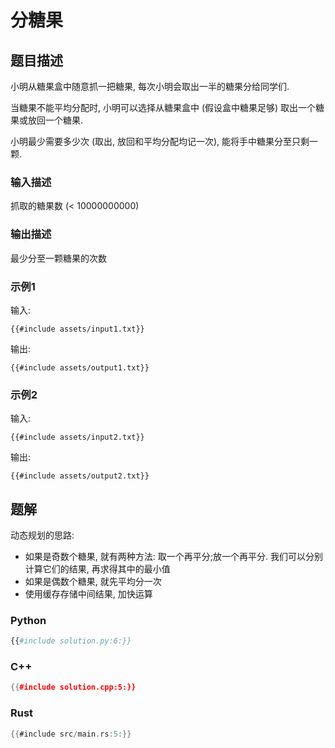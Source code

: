 # 分糖果

## 题目描述

小明从糖果盒中随意抓一把糖果, 每次小明会取出一半的糖果分给同学们.

当糖果不能平均分配时, 小明可以选择从糖果盒中 (假设盒中糖果足够) 取出一个糖果或放回一个糖果.

小明最少需要多少次 (取出, 放回和平均分配均记一次), 能将手中糖果分至只剩一颗.

### 输入描述

抓取的糖果数 (< 10000000000)

### 输出描述

最少分至一颗糖果的次数

### 示例1

输入:

```text
{{#include assets/input1.txt}}
```

输出:

```text
{{#include assets/output1.txt}}
```

### 示例2

输入:

```text
{{#include assets/input2.txt}}
```

输出:

```text
{{#include assets/output2.txt}}
```

## 题解

动态规划的思路:

- 如果是奇数个糖果, 就有两种方法: 取一个再平分;放一个再平分. 我们可以分别计算它们的结果, 再求得其中的最小值
- 如果是偶数个糖果, 就先平均分一次
- 使用缓存存储中间结果, 加快运算

### Python

```python
{{#include solution.py:6:}}
```

### C++

```cpp
{{#include solution.cpp:5:}}
```

### Rust

```rust
{{#include src/main.rs:5:}}
```